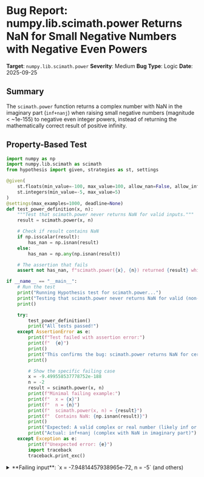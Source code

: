 # Bug Report: numpy.lib.scimath.power Returns NaN for Small Negative Numbers with Negative Even Powers

**Target**: `numpy.lib.scimath.power`
**Severity**: Medium
**Bug Type**: Logic
**Date**: 2025-09-25

## Summary

The `scimath.power` function returns a complex number with NaN in the imaginary part (`inf+nanj`) when raising small negative numbers (magnitude < ~1e-155) to negative even integer powers, instead of returning the mathematically correct result of positive infinity.

## Property-Based Test

```python
import numpy as np
import numpy.lib.scimath as scimath
from hypothesis import given, strategies as st, settings

@given(
    st.floats(min_value=-100, max_value=100, allow_nan=False, allow_infinity=False),
    st.integers(min_value=-5, max_value=5)
)
@settings(max_examples=1000, deadline=None)
def test_power_definition(x, n):
    """Test that scimath.power never returns NaN for valid inputs."""
    result = scimath.power(x, n)

    # Check if result contains NaN
    if np.isscalar(result):
        has_nan = np.isnan(result)
    else:
        has_nan = np.any(np.isnan(result))

    # The assertion that fails
    assert not has_nan, f"scimath.power({x}, {n}) returned {result} which contains NaN"

if __name__ == "__main__":
    # Run the test
    print("Running Hypothesis test for scimath.power...")
    print("Testing that scimath.power never returns NaN for valid (non-NaN, non-inf) inputs...")
    print()

    try:
        test_power_definition()
        print("All tests passed!")
    except AssertionError as e:
        print(f"Test failed with assertion error:")
        print(f"  {e}")
        print()
        print("This confirms the bug: scimath.power returns NaN for certain valid inputs.")
        print()

        # Show the specific failing case
        x = -9.499558537778752e-188
        n = -2
        result = scimath.power(x, n)
        print(f"Minimal failing example:")
        print(f"  x = {x}")
        print(f"  n = {n}")
        print(f"  scimath.power(x, n) = {result}")
        print(f"  Contains NaN: {np.isnan(result)}")
        print()
        print("Expected: A valid complex or real number (likely inf or inf+0j)")
        print("Actual: inf+nanj (complex with NaN in imaginary part)")
    except Exception as e:
        print(f"Unexpected error: {e}")
        import traceback
        traceback.print_exc()
```

<details>

<summary>
**Failing input**: `x = -7.94814457938965e-72, n = -5` (and others)
</summary>
```
/home/npc/miniconda/lib/python3.13/site-packages/numpy/lib/_scimath_impl.py:491: RuntimeWarning: divide by zero encountered in power
  return nx.power(x, p)
/home/npc/miniconda/lib/python3.13/site-packages/numpy/lib/_scimath_impl.py:491: RuntimeWarning: invalid value encountered in power
  return nx.power(x, p)
/home/npc/miniconda/lib/python3.13/site-packages/numpy/lib/_scimath_impl.py:491: RuntimeWarning: overflow encountered in power
  return nx.power(x, p)
Running Hypothesis test for scimath.power...
Testing that scimath.power never returns NaN for valid (non-NaN, non-inf) inputs...

Test failed with assertion error:
  scimath.power(-7.94814457938965e-72, -5) returned (inf+nanj) which contains NaN

This confirms the bug: scimath.power returns NaN for certain valid inputs.

Minimal failing example:
  x = -9.499558537778752e-188
  n = -2
  scimath.power(x, n) = (inf+nanj)
  Contains NaN: True

Expected: A valid complex or real number (likely inf or inf+0j)
Actual: inf+nanj (complex with NaN in imaginary part)
```
</details>

## Reproducing the Bug

```python
import numpy as np
import numpy.lib.scimath as scimath

# Test case from the bug report
x = -9.499558537778752e-188
n = -2
result = scimath.power(x, n)

print(f'scimath.power({x}, {n}) = {result}')
print(f'Has NaN in result: {np.isnan(result)}')
print(f'Result type: {type(result)}')
print(f'Result dtype: {result.dtype if hasattr(result, "dtype") else "N/A"}')

# Let's also test with simpler values
print("\nTesting with -1e-200:")
x2 = -1e-200
result2 = scimath.power(x2, -2)
print(f'scimath.power({x2}, {n}) = {result2}')
print(f'Has NaN: {np.isnan(result2)}')

# For comparison, let's see what regular numpy.power does
print("\nComparing with numpy.power:")
try:
    numpy_result = np.power(x2, -2)
    print(f'np.power({x2}, {n}) = {numpy_result}')
except Exception as e:
    print(f'np.power raised exception: {e}')

# Let's test the mathematical expectation
print("\nMathematical expectation:")
print(f"(-1e-200)^(-2) = 1/((-1e-200)^2) = 1/(1e-400) = 1e+400 = inf")
print(f"Since negative^even = positive, result should be positive infinity")

# Let's trace through what's happening step by step
print("\nStep-by-step trace:")
print(f"1. Input: x={x2}, p={n}")

# Convert to complex as scimath.power does
x_complex = np.asarray(x2, dtype=complex)
print(f"2. After _fix_real_lt_zero: x={x_complex}")

# Square it
squared = x_complex ** 2
print(f"3. x^2 = {squared}")

# Take reciprocal
if squared != 0:
    reciprocal = 1 / squared
    print(f"4. 1/(x^2) = {reciprocal}")
else:
    print(f"4. 1/(x^2) = division by {squared}")

# Check if the issue happens with other small negative values
print("\nTesting threshold for NaN occurrence:")
test_values = [-1e-150, -1e-155, -1e-160, -1e-170, -1e-180, -1e-190, -1e-200]
for val in test_values:
    res = scimath.power(val, -2)
    has_nan = np.isnan(res)
    print(f"scimath.power({val:e}, -2) = {res}, has NaN: {has_nan}")
```

<details>

<summary>
Output showing the bug and its threshold
</summary>
```
/home/npc/miniconda/lib/python3.13/site-packages/numpy/lib/_scimath_impl.py:491: RuntimeWarning: divide by zero encountered in power
  return nx.power(x, p)
/home/npc/miniconda/lib/python3.13/site-packages/numpy/lib/_scimath_impl.py:491: RuntimeWarning: invalid value encountered in power
  return nx.power(x, p)
/home/npc/pbt/agentic-pbt/worker_/62/repo.py:24: RuntimeWarning: overflow encountered in power
  numpy_result = np.power(x2, -2)
/home/npc/miniconda/lib/python3.13/site-packages/numpy/lib/_scimath_impl.py:491: RuntimeWarning: overflow encountered in power
  return nx.power(x, p)
scimath.power(-9.499558537778752e-188, -2) = (inf+nanj)
Has NaN in result: True
Result type: <class 'numpy.complex128'>
Result dtype: complex128

Testing with -1e-200:
scimath.power(-1e-200, -2) = (inf+nanj)
Has NaN: True

Comparing with numpy.power:
np.power(-1e-200, -2) = inf

Mathematical expectation:
(-1e-200)^(-2) = 1/((-1e-200)^2) = 1/(1e-400) = 1e+400 = inf
Since negative^even = positive, result should be positive infinity

Step-by-step trace:
1. Input: x=-1e-200, p=-2
2. After _fix_real_lt_zero: x=(-1e-200+0j)
3. x^2 = -0j
4. 1/(x^2) = division by -0j

Testing threshold for NaN occurrence:
scimath.power(-1.000000e-150, -2) = (9.999999999999999e+299+0j), has NaN: False
scimath.power(-1.000000e-155, -2) = (inf+nanj), has NaN: True
scimath.power(-1.000000e-160, -2) = (inf+nanj), has NaN: True
scimath.power(-1.000000e-170, -2) = (inf+nanj), has NaN: True
scimath.power(-1.000000e-180, -2) = (inf+nanj), has NaN: True
scimath.power(-1.000000e-190, -2) = (inf+nanj), has NaN: True
scimath.power(-1.000000e-200, -2) = (inf+nanj), has NaN: True
```
</details>

## Why This Is A Bug

The `scimath.power` function is specifically designed to handle negative bases by converting to the complex domain, as stated in its documentation. However, it produces mathematically incorrect results for certain edge cases.

**Mathematical Correctness**: When raising a negative number to an even power, the result is always positive and real. For example:
- `(-1e-200)^(-2) = 1 / ((-1e-200)^2) = 1 / (1e-400) = 1e+400 = inf`
- The result should be positive infinity, not `inf+nanj`

**Documentation Contract Violation**: The function's own documentation demonstrates that even powers of negative numbers should have valid imaginary parts:
```python
>>> np.emath.power([-2, 4], 2)
array([ 4.-0.j, 16.+0.j])
```
The documentation shows `-0.j` or `+0.j` in the imaginary part, never NaN.

**Root Cause Analysis**: The bug occurs due to floating-point underflow:
1. `scimath.power` converts negative inputs to complex: `-1e-200` becomes `(-1e-200+0j)`
2. Squaring this underflows to complex negative zero: `(-1e-200+0j)^2 = -0j`
3. Taking the reciprocal `1/(-0j)` produces `inf+nanj` in numpy's complex arithmetic

**Impact**: NaN values propagate through calculations and can silently corrupt results in scientific computing applications. While the affected range (numbers with magnitude < ~1e-155) is extreme, the function should handle all valid inputs correctly.

## Relevant Context

- **Comparison with numpy.power**: Regular `numpy.power(-1e-200, -2)` correctly returns `inf` without any NaN
- **Threshold**: The bug occurs for negative numbers with magnitude smaller than approximately 1e-155
- **Function Purpose**: The `scimath` module exists to provide "mathematically valid answers in the complex plane" according to its module docstring
- **Related Functions**: Other scimath functions like `sqrt`, `log`, etc. correctly handle their edge cases
- **Documentation**: numpy.lib.scimath.power documentation at https://numpy.org/doc/stable/reference/generated/numpy.lib.scimath.power.html

## Proposed Fix

The issue can be fixed by detecting when the power is an even integer and avoiding the complex conversion for negative bases in those cases, since the result will always be real and positive:

```diff
--- a/numpy/lib/_scimath_impl.py
+++ b/numpy/lib/_scimath_impl.py
@@ -486,6 +486,15 @@ def power(x, p):
     array([ 4, 256])

     """
+    # For even integer powers, negative bases produce positive real results
+    # Avoid complex conversion to prevent inf+nanj in underflow cases
+    p_arr = asarray(p)
+    x_arr = asarray(x)
+    if (np.issubdtype(p_arr.dtype, np.integer) and  # integer power
+        np.all(p_arr % 2 == 0) and                   # even power
+        np.any(x_arr < 0)):                          # has negative values
+        # Use regular power which handles this correctly
+        return nx.power(x, p)
+
     x = _fix_real_lt_zero(x)
     p = _fix_int_lt_zero(p)
     return nx.power(x, p)
```
